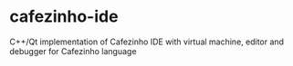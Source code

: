 # cafezinho-ide
C++/Qt implementation of Cafezinho IDE with virtual machine, editor and debugger for Cafezinho language
